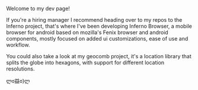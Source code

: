 Welcome to my dev page!

If you're a hiring manager I recommend heading over to my repos to the Inferno project, that's where I've been developing Inferno Browser, a mobile browser for android based on mozilla's Fenix browser and android components, mostly focused on added ui customizations, ease of use and workflow.

You could also take a look at my geocomb project, it's a location library that splits the globe into hexagons, with support for different location resolutions.

ლಠ益ಠ)ლ
